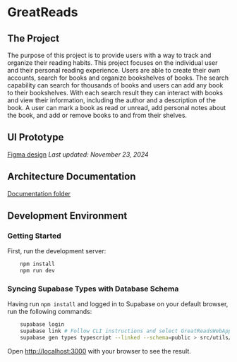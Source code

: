 # GreatReads

## The Project

The purpose of this project is to provide users with a way to track and organize their reading habits. This project focuses on the individual user and their personal reading experience. Users are able to create their own accounts, search for books and organize bookshelves of books. The search capability can search for thousands of books and users can add any book to their bookshelves. With each search result they can interact with books and view their information, including the author and a description of the book. A user can mark a book as read or unread, add personal notes about the book, and add or remove books to and from their shelves.

## UI Prototype
[Figma design](https://www.figma.com/proto/qOQembiYzIe3g3mNLo4mfc/GreatReads?node-id=9-93&node-type=canvas&t=wKYz9QlopHNVvFKZ-1&scaling=scale-down&content-scaling=fixed&page-id=0%3A1&starting-point-node-id=9%3A172&show-proto-sidebar=1)
*Last updated: November 23, 2024*

## Architecture Documentation
[Documentation folder](docs)

## Development Environment

### Getting Started

First, run the development server:

```bash
    npm install
    npm run dev
```

### Syncing Supabase Types with Database Schema
Having run `npm install` and logged in to Supabase on your default browser, run the following commands:
```bash
    supabase login
    supabase link # Follow CLI instructions and select GreatReadsWebApp
    supabase gen types typescript --linked --schema=public > src/utils/database.types.ts  
```

Open [http://localhost:3000](http://localhost:3000) with your browser to see the result.